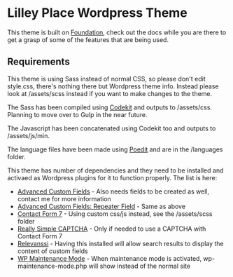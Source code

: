 # Lilley Place Wordpress Theme

This theme is built on [Foundation](http://foundation.zurb.com), check out the docs while you are there to get a grasp of some of the features that are being used.

## Requirements

This theme is using Sass instead of normal CSS, so please don't edit style.css, there's nothing there but Wordpress theme info. Instead please look at /assets/scss instead if you want to make changes to the theme.

The Sass has been compiled using [Codekit](https://incident57.com/codekit/) and outputs to /assets/css. Planning to move over to Gulp in the near future.

The Javascript has been concatenated using Codekit too and outputs to /assets/js/min.

The language files have been made using [Poedit](https://poedit.net) and are in the /languages folder.

This theme has number of dependencies and they need to be installed and activaed as Wordpress plugins for it to function properly.
The list is here:

* [Advanced Custom Fields](https://wordpress.org/plugins/advanced-custom-fields/) - Also needs fields to be created as well, contact me for more information
* [Advanced Custom Fields: Repeater Field](http://www.advancedcustomfields.com/) - Same as above
* [Contact Form 7](https://wordpress.org/plugins/contact-form-7/) - Using custom css/js instead, see the /assets/scss folder
* [Really Simple CAPTCHA](https://wordpress.org/plugins/really-simple-captcha/) - Only if needed to use a CAPTCHA with Contact Form 7
* [Relevanssi](https://wordpress.org/plugins/relevanssi/) - Having this installed will allow search results to display the content of custom fields
* [WP Maintenance Mode](https://wordpress.org/plugins/wp-maintenance-mode/) - When maintenance mode is activated, wp-maintenance-mode.php will show instead of the normal site